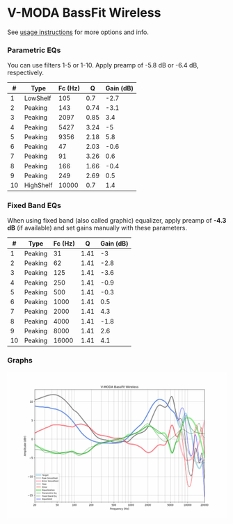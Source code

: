 # V-MODA BassFit Wireless
See [usage instructions](https://github.com/jaakkopasanen/AutoEq#usage) for more options and info.

### Parametric EQs
You can use filters 1-5 or 1-10. Apply preamp of -5.8 dB or -6.4 dB, respectively.

|   # | Type      |   Fc (Hz) |    Q |   Gain (dB) |
|-----|-----------|-----------|------|-------------|
|   1 | LowShelf  |       105 | 0.7  |        -2.7 |
|   2 | Peaking   |       143 | 0.74 |        -3.1 |
|   3 | Peaking   |      2097 | 0.85 |         3.4 |
|   4 | Peaking   |      5427 | 3.24 |        -5   |
|   5 | Peaking   |      9356 | 2.18 |         5.8 |
|   6 | Peaking   |        47 | 2.03 |        -0.6 |
|   7 | Peaking   |        91 | 3.26 |         0.6 |
|   8 | Peaking   |       166 | 1.66 |        -0.4 |
|   9 | Peaking   |       249 | 2.69 |         0.5 |
|  10 | HighShelf |     10000 | 0.7  |         1.4 |

### Fixed Band EQs
When using fixed band (also called graphic) equalizer, apply preamp of **-4.3 dB** (if available) and set gains manually with these parameters.

|   # | Type    |   Fc (Hz) |    Q |   Gain (dB) |
|-----|---------|-----------|------|-------------|
|   1 | Peaking |        31 | 1.41 |        -3   |
|   2 | Peaking |        62 | 1.41 |        -2.8 |
|   3 | Peaking |       125 | 1.41 |        -3.6 |
|   4 | Peaking |       250 | 1.41 |        -0.9 |
|   5 | Peaking |       500 | 1.41 |        -0.3 |
|   6 | Peaking |      1000 | 1.41 |         0.5 |
|   7 | Peaking |      2000 | 1.41 |         4.3 |
|   8 | Peaking |      4000 | 1.41 |        -1.8 |
|   9 | Peaking |      8000 | 1.41 |         2.6 |
|  10 | Peaking |     16000 | 1.41 |         4.1 |

### Graphs
![](./V-MODA%20BassFit%20Wireless.png)
